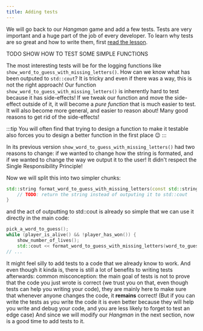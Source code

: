 ```yaml
---
title: Adding tests
---
```


We will go back to our *Hangman* game and add a few tests. Tests are very important and a huge part of the job of every developer. To learn why tests are so great and how to write them, first [read the lesson](../lessons/testing).

TODO SHOW HOW TO TEST SOME SIMPLE FUNCTIONS

The most interesting tests will be for the logging functions like `show_word_to_guess_with_missing_letters()`. How can we know what has been outputed to `std::cout`? It is tricky and even if there was a way, this is not the right approach!
Our function `show_word_to_guess_with_missing_letters()` is inherently hard to test because it has side-effects! If we tweak our function and move the side-effect outside of it, it will become a *pure function* that is much easier to test. It will also become more general, and easier to reason about! Many good reasons to get rid of the side-effects!

:::tip
You will often find that trying to design a function to make it testable also forces you to design a better function in the first place 😉
:::

In its previous version `show_word_to_guess_with_missing_letters()` had two reasons to change: if we wanted to change how the string is formated, and if we wanted to change the way we output it to the user! It didn't respect the Single Responsibility Principle!

Now we will split this into two simpler chunks:
```cpp
std::string format_word_to_guess_with_missing_letters(const std::string& word, const std::vector<bool>& letters_guessed) {
    // TODO: return the string instead of outputing it to std::cout
}
```

and the act of outputting to std::cout is already so simple that we can use it directly in the main code:
```cpp
pick_a_word_to_guess();
while (player_is_alive() && !player_has_won()) {
    show_number_of_lives();
    std::cout << format_word_to_guess_with_missing_letters(word_to_guess, letters_guessed);
// ...
```

It might feel silly to add tests to a code that we already know to work. And even though it kinda is, there is still a lot of benefits to writing tests afterwards: 
common misconception: the main goal of tests is not to prove that the code you just wrote is correct (we trust you on that, even though tests can help you writing your code), they are mainly here to make sure that whenever anyone changes the code, it **remains** correct!
(But if you can write the tests as you write the code it is even better because they will help you write and debug your code, and you are less likely to forget to test an edge case)
And since we will modify our *Hangman* in the next section, now is a good time to add tests to it.